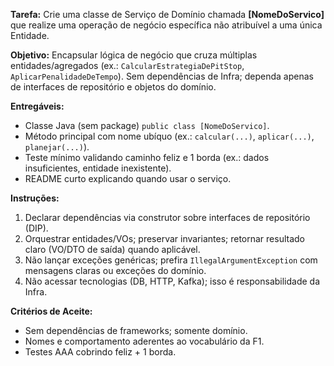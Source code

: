 **Tarefa:** Crie uma classe de Serviço de Domínio chamada **[NomeDoServico]** que realize uma operação de negócio específica não atribuível a uma única Entidade.

**Objetivo:** Encapsular lógica de negócio que cruza múltiplas entidades/agregados (ex.: `CalcularEstrategiaDePitStop`, `AplicarPenalidadeDeTempo`). Sem dependências de Infra; dependa apenas de interfaces de repositório e objetos do domínio.

**Entregáveis:**
- Classe Java (sem package) `public class [NomeDoServico]`.
- Método principal com nome ubíquo (ex.: `calcular(...)`, `aplicar(...)`, `planejar(...)`).
- Teste mínimo validando caminho feliz e 1 borda (ex.: dados insuficientes, entidade inexistente).
- README curto explicando quando usar o serviço.

**Instruções:**
1) Declarar dependências via construtor sobre interfaces de repositório (DIP).
2) Orquestrar entidades/VOs; preservar invariantes; retornar resultado claro (VO/DTO de saída) quando aplicável.
3) Não lançar exceções genéricas; prefira `IllegalArgumentException` com mensagens claras ou exceções do domínio.
4) Não acessar tecnologias (DB, HTTP, Kafka); isso é responsabilidade da Infra.

**Critérios de Aceite:**
- Sem dependências de frameworks; somente domínio.
- Nomes e comportamento aderentes ao vocabulário da F1.
- Testes AAA cobrindo feliz + 1 borda.
